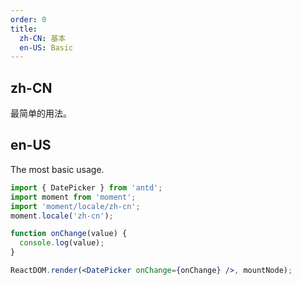 ```yaml
---
order: 0
title:
  zh-CN: 基本
  en-US: Basic
---
```


## zh-CN

最简单的用法。

## en-US

The most basic usage.

````jsx
import { DatePicker } from 'antd';
import moment from 'moment';
import 'moment/locale/zh-cn';
moment.locale('zh-cn');

function onChange(value) {
  console.log(value);
}

ReactDOM.render(<DatePicker onChange={onChange} />, mountNode);
````

